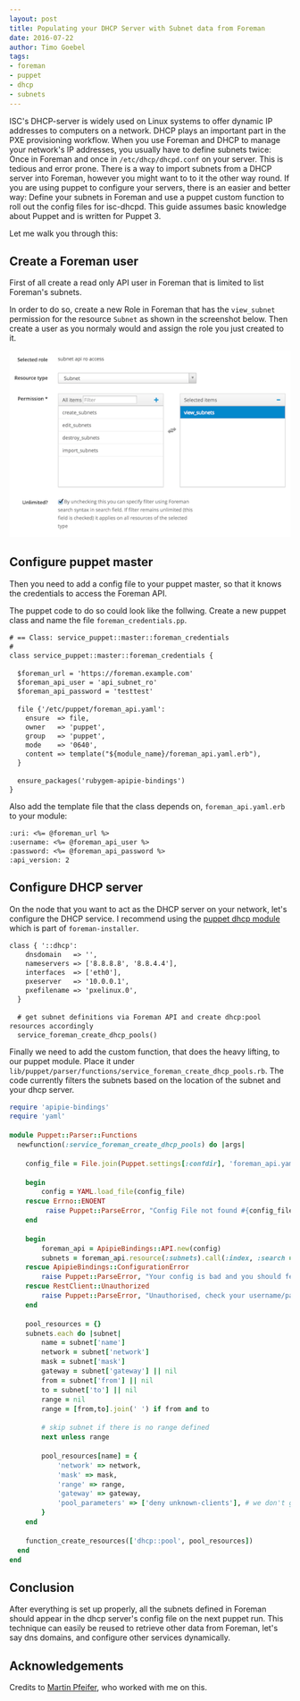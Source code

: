 ```yaml
---
layout: post
title: Populating your DHCP Server with Subnet data from Foreman
date: 2016-07-22
author: Timo Goebel
tags:
- foreman
- puppet
- dhcp
- subnets
---
```


ISC's DHCP-server is widely used on Linux systems to offer dynamic IP addresses to computers on a network. DHCP plays an important part in the PXE provisioning workflow.
When you use Foreman and DHCP to manage your network's IP addresses, you usually have to define subnets twice: Once in Foreman and once in `/etc/dhcp/dhcpd.conf` on your server.
This is tedious and error prone. There is a way to import subnets from a DHCP server into Foreman, however you might want to to it the other way round.
If you are using puppet to configure your servers, there is an easier and better way: Define your subnets in Foreman and use a puppet custom function to roll out the config files for isc-dhcpd.
This guide assumes basic knowledge about Puppet and is written for Puppet 3.

<!--more-->

Let me walk you through this:

## Create a Foreman user

First of all create a read only API user in Foreman that is limited to list Foreman's subnets.

In order to do so, create a new Role in Foreman that has the `view_subnet` permission for the resource `Subnet` as shown in the screenshot below. Then create a user as you normaly would and assign the role you just created to it.

![Subnet Filter for Role in Foreman](/static/images/blog_images/2016-07-22-populating-your-dhcp-server-with-subnet-data-from-foreman/add_subnet_api_role.png)

## Configure puppet master

Then you need to add a config file to your puppet master, so that it knows the credentials to access the Foreman API.

The puppet code to do so could look like the follwing. Create a new puppet class and name the file `foreman_credentials.pp`.

```puppet
# == Class: service_puppet::master::foreman_credentials
#
class service_puppet::master::foreman_credentials {

  $foreman_url = 'https://foreman.example.com'
  $foreman_api_user = 'api_subnet_ro'
  $foreman_api_password = 'testtest'

  file {'/etc/puppet/foreman_api.yaml':
    ensure  => file,
    owner   => 'puppet',
    group   => 'puppet',
    mode    => '0640',
    content => template("${module_name}/foreman_api.yaml.erb"),
  }

  ensure_packages('rubygem-apipie-bindings')
}
```

Also add the template file that the class depends on, `foreman_api.yaml.erb` to your module:

```erb
:uri: <%= @foreman_url %>
:username: <%= @foreman_api_user %>
:password: <%= @foreman_api_password %>
:api_version: 2
```

## Configure DHCP server

On the node that you want to act as the DHCP server on your network, let's configure the DHCP service. I recommend using the [puppet dhcp module](https://github.com/theforeman/puppet-dhcp) which is part of `foreman-installer`.

```puppet
class { '::dhcp':
    dnsdomain   => '',
    nameservers => ['8.8.8.8', '8.8.4.4'],
    interfaces  => ['eth0'],
    pxeserver   => '10.0.0.1',
    pxefilename => 'pxelinux.0',
  }

  # get subnet definitions via Foreman API and create dhcp:pool resources accordingly
  service_foreman_create_dhcp_pools()
```

Finally we need to add the custom function, that does the heavy lifting, to our puppet module. Place it under `lib/puppet/parser/functions/service_foreman_create_dhcp_pools.rb`.
The code currently filters the subnets based on the location of the subnet and your dhcp server.

```ruby
require 'apipie-bindings'
require 'yaml'

module Puppet::Parser::Functions
  newfunction(:service_foreman_create_dhcp_pools) do |args|

    config_file = File.join(Puppet.settings[:confdir], 'foreman_api.yaml')

    begin
        config = YAML.load_file(config_file)
    rescue Errno::ENOENT
         raise Puppet::ParseError, "Config File not found #{config_file}"
    end

    begin
        foreman_api = ApipieBindings::API.new(config)
        subnets = foreman_api.resource(:subnets).call(:index, :search => "location ~ #{lookupvar('location')}", :per_page => 99999)['results']
    rescue ApipieBindings::ConfigurationError
        raise Puppet::ParseError, "Your config is bad and you should feel bad"
    rescue RestClient::Unauthorized
        raise Puppet::ParseError, "Unauthorised, check your username/password"
    end

    pool_resources = {}
    subnets.each do |subnet|
        name = subnet['name']
        network = subnet['network']
        mask = subnet['mask']
        gateway = subnet['gateway'] || nil
        from = subnet['from'] || nil
        to = subnet['to'] || nil
        range = nil
        range = [from,to].join(' ') if from and to

        # skip subnet if there is no range defined
        next unless range

        pool_resources[name] = {
            'network' => network,
            'mask' => mask,
            'range' => range,
            'gateway' => gateway,
            'pool_parameters' => ['deny unknown-clients'], # we don't give leases to hosts without a host reservation
        }
    end

    function_create_resources(['dhcp::pool', pool_resources])
  end
end
```

## Conclusion

After everything is set up properly, all the subnets defined in Foreman should appear in the dhcp server's config file on the next puppet run. This technique can easily be reused to retrieve other data from Foreman, let's say dns domains, and configure other services dynamically.

## Acknowledgements

Credits to [Martin Pfeifer](https://github.com/martinpfeifer), who worked with me on this.
